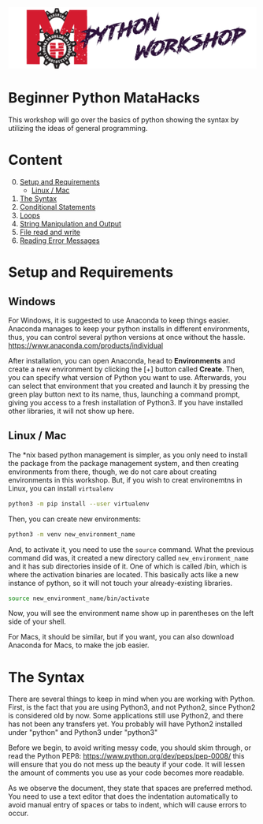 ![logo](res/python1_MATAHACK.png)

# Beginner Python MataHacks
This workshop will go over the basics of python showing the syntax by utilizing the ideas of general programming.

# Content
0. [Setup and Requirements](#setup-and-requirements)
    * [Linux / Mac](#linux-mac)
1. [The Syntax](#the-syntax)
2. [Conditional Statements](#conditional-statements)
3. [Loops](#loops)
4. [String Manipulation and Output](#string-manipulation-and-output)
5. [File read and write](#file-read-and-write)
6. [Reading Error Messages](#reading-error-messages)

# Setup and Requirements
## Windows
For Windows, it is suggested to use Anaconda to keep things easier. Anaconda manages to keep your python installs in different environments, thus, you can control several python versions at once without the hassle. https://www.anaconda.com/products/individual

After installation, you can open Anaconda, head to __Environments__ and create a new environment by clicking the [+] button called __Create__. Then, you can specify what version of Python you want to use. Afterwards, you can select that environment that you created and launch it by pressing the green play button next to its name, thus, launching a command prompt, giving you access to a fresh installation of Python3. If you have installed other libraries, it will not show up here.

## Linux / Mac
The *nix based python management is simpler, as you only need to install the package from the package management system, and then creating environments from there, though, we do not care about creating environments in this workshop. But, if you wish to creat environemtns in Linux, you can install `virtualenv`

```bash
python3 -m pip install --user virtualenv
```
Then, you can create new environments:
```bash
python3 -m venv new_environment_name
```

And, to activate it, you need to use the `source` command. What the previous command did was, it created a new directory called `new_environment_name` and it has sub directories inside of it. One of which is called /bin, which is where the activation binaries are located. This basically acts like a new instance of python, so it will not touch your already-existing libraries.

```bash
source new_environment_name/bin/activate
```

Now, you will see the environment name show up in parentheses on the left side of your shell.

For Macs, it should be similar, but if you want, you can also download Anaconda for Macs, to make the job easier.

# The Syntax
There are several things to keep in mind when you are working with Python. First, is the fact that you are using Python3, and not Python2, since Python2 is considered old by now. Some applications still use Python2, and there has not been any transfers yet. You probably will have Python2 installed under "python" and Python3 under "python3"

Before we begin, to avoid writing messy code, you should skim through, or read the Python PEP8: https://www.python.org/dev/peps/pep-0008/ this will ensure that you do not mess up the beauty if your code. It will lessen the amount of comments you use as your code becomes more readable.

As we observe the document, they state that spaces are preferred method. You need to use a text editor that does the indentation automatically to avoid manual entry of spaces or tabs to indent, which will cause errors to occur.


